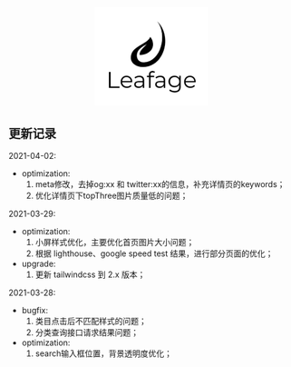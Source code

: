 <p align="center">
  <a href="https://www.leafage.top" target="_blank">
    <img alt="Leafage Logo" width="200" src="static/logo.svg">
  </a>
</p>

## 更新记录

2021-04-02: 
- optimization: 
  1. meta修改，去掉og:xx 和 twitter:xx的信息，补充详情页的keywords；
  2. 优化详情页下topThree图片质量低的问题；

2021-03-29: 
- optimization: 
  1. 小屏样式优化，主要优化首页图片大小问题；
  2. 根据 lighthouse、google speed test 结果，进行部分页面的优化；
- upgrade:
  1. 更新 tailwindcss 到 2.x 版本；

2021-03-28: 
- bugfix: 
  1. 类目点击后不匹配样式的问题；
  2. 分类查询接口请求结果问题；
- optimization:
  1. search输入框位置，背景透明度优化； 
